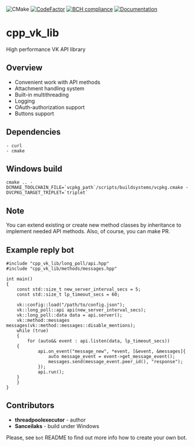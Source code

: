 ![CMake](https://github.com/fragmichwarum/cpp_vk_lib/workflows/CMake/badge.svg)
[![CodeFactor](https://www.codefactor.io/repository/github/threadpoolexecutor/cpp_vk_lib/badge/main)](https://www.codefactor.io/repository/github/threadpoolexecutor/cpp_vk_lib/overview/main)
[![BCH compliance](https://bettercodehub.com/edge/badge/threadpoolexecutor/cpp_vk_lib?branch=main)](https://bettercodehub.com/)
[![Documentation](https://img.shields.io/badge/docs-doxygen-blue.svg)](https://threadpoolexecutor.github.io/cpp_vk_lib/index.html)

# cpp_vk_lib
High performance VK API library

## Overview

* Convenient work with API methods
* Attachment handling system
* Built-in multithreading
* Logging
* OAuth-authorization support
* Buttons support

## Dependencies
	- curl
	- cmake

## Windows build

	cmake .. -DCMAKE_TOOLCHAIN_FILE=`vcpkg_path`/scripts/buildsystems/vcpkg.cmake -DVCPKG_TARGET_TRIPLET=`triplet`

## Note

You can extend existing or create new method classes by inheritance to implement needed API methods.
Also, of course, you can make PR.

## Example reply bot

```
#include "cpp_vk_lib/long_poll/api.hpp"
#include "cpp_vk_lib/methods/messages.hpp"

int main()
{
    const std::size_t new_server_interval_secs = 5;
    const std::size_t lp_timeout_secs = 60;

    vk::config::load("/path/to/config.json");
    vk::long_poll::api api(new_server_interval_secs);
    vk::long_poll::data data = api.server();
    vk::method::messages messages(vk::method::messages::disable_mentions);
    while (true)
    {
        for (auto&& event : api.listen(data, lp_timeout_secs))
	{
            api.on_event("message_new", *event, [&event, &messages]{
                auto message_event = event->get_message_event();
                messages.send(message_event.peer_id(), "response");
            });
            api.run();
	}
    }
}

```

## Contributors

* **threadpoolexecutor** - author
* **Sanceilaks** - build under Windows


Please, see `bot` README to find out more info how to create your own bot.
